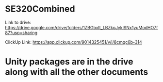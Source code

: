# SE320Combined
Link to drive: https://drive.google.com/drive/folders/1ZBGbxlt_LBZkoJyklSNx1yuModHO7f87?usp=sharing

ClickUp Link: https://app.clickup.com/9014325451/v/l/8cmqc6b-314

# Unity packages are in the drive along with all the other documents
